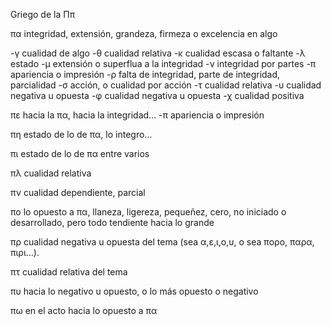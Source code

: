 Griego de la Ππ

πα integridad, extensión, grandeza, firmeza o excelencia en algo

-γ cualidad de algo
-θ cualidad relativa
-κ cualidad escasa o faltante
-λ estado
-μ extensión o superflua a la integridad
-ν integridad por partes
-π apariencia o impresión
-ρ falta de integridad, parte de integridad, parcialidad
-σ acción, o cualidad por acción
-τ cualidad relativa
-υ cualidad negativa u opuesta
-φ cualidad negativa u opuesta
-χ  cualidad positiva

πε hacia la πα, hacia la integridad…
-π apariencia o impresión

πη estado de lo de πα, lo integro…

πι estado de lo de πα entre varios

πλ cualidad relativa

πν cualidad dependiente, parcial

πο lo opuesto a πα, llaneza, ligereza, pequeñez, cero, no iniciado o desarrollado, pero todo tendiente hacia lo grande

πρ cualidad negativa u opuesta del tema (sea α,ε,ι,ο,υ, o sea πορο, παρα, πιρι…).

πτ cualidad relativa del tema

πυ hacia lo negativo u opuesto, o lo más opuesto o negativo

πω en el acto hacia lo opuesto a πα








